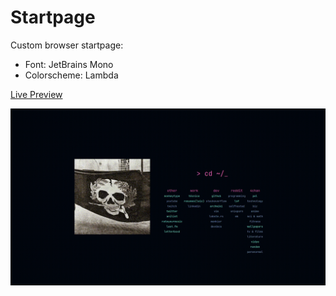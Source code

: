 # Startpage

Custom browser startpage:
- Font: JetBrains Mono
- Colorscheme: Lambda

[Live Preview](https://goncalobarias.github.io/Startpage/)

![startpage](startpage.gif)
